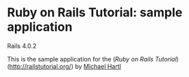 # Ruby on Rails Tutorial: sample application
Rails 4.0.2

This is the sample application for
the (*Ruby on Rails Tutorial*)(http://railstutorial.org/)
by [Michael Hartl](http://michaelhartl.com)
